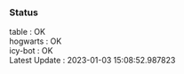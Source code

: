 ### Status


table : OK  
hogwarts : OK  
icy-bot : OK  
Latest Update : 2023-01-03 15:08:52.987823
